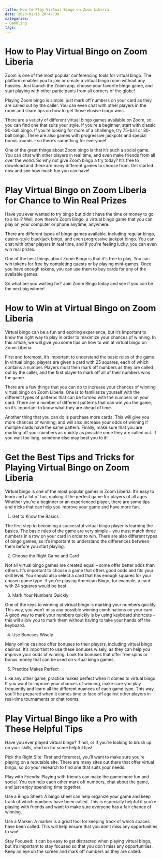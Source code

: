 ```yaml
---
title: How to Play Virtual Bingo on Zoom Liberia
date: 2023-01-15 20:47:39
categories:
- Gambling
tags:
---
```



#  How to Play Virtual Bingo on Zoom Liberia

Zoom is one of the most popular conferencing tools for virtual bingo. The platform enables you to join or create a virtual bingo room without any hassles. Just launch the Zoom app, choose your favorite bingo game, and start playing with other participants from all corners of the globe!

Playing Zoom bingo is simple: just mark off numbers on your card as they are called out by the caller. You can even chat with other players in the room and share tips on how to get those elusive bingo wins.

There are a variety of different virtual bingo games available on Zoom, so you can find one that suits your style. If you’re a beginner, start with classic 90-ball bingo. If you’re looking for more of a challenge, try 75-ball or 80-ball bingo. There are also games with progressive jackpots and special bonus rounds – so there’s something for everyone!

One of the great things about Zoom bingo is that it’s such a social game. You can chat with other players in real time, and even make friends from all over the world. So why not give Zoom bingo a try today? It’s free to download and there are many different games to choose from. Get started now and see how much fun you can have!

#  Play Virtual Bingo on Zoom Liberia for Chance to Win Real Prizes

Have you ever wanted to try bingo but didn't have the time or money to go to a hall? Well, now there's Zoom Bingo, a virtual bingo game that you can play on your computer or phone anytime, anywhere.

There are different types of bingo games available, including regular bingo, casino-style blackjack bingo, and even progressive jackpot bingo. You can chat with other players in real time, and if you're feeling lucky, you can even win real prizes.

One of the best things about Zoom Bingo is that it's free to play. You can win tokens for free by completing quests or by playing mini-games. Once you have enough tokens, you can use them to buy cards for any of the available games.

So what are you waiting for? Join Zoom Bingo today and see if you can be the next big winner!

#  How to Win at Virtual Bingo on Zoom Liberia

Virtual bingo can be a fun and exciting experience, but it’s important to know the right way to play in order to maximize your chances of winning. In this article, we will give you some tips on how to win at virtual bingo on Zoom Liberia.

First and foremost, it’s important to understand the basic rules of the game. In virtual bingo, players are given a card with 25 squares, each of which contains a number. Players must then mark off numbers as they are called out by the caller, and the first player to mark off all of their numbers wins the game.

There are a few things that you can do to increase your chances of winning virtual bingo on Zoom Liberia. One is to familiarize yourself with the different types of patterns that can be formed with the numbers on your card. There are a number of different patterns that can win you the game, so it’s important to know what they are ahead of time.

Another thing that you can do is purchase more cards. This will give you more chances of winning, and will also increase your odds of winning if multiple cards have the same pattern. Finally, make sure that you are marking off your numbers as quickly as possible once they are called out. If you wait too long, someone else may beat you to it!

#  Get the Best Tips and Tricks for Playing Virtual Bingo on Zoom Liberia

Virtual bingo is one of the most popular games in Zoom Liberia. It’s easy to learn and a lot of fun, making it the perfect game for players of all ages. Whether you’re a beginner or an experienced player, there are some tips and tricks that can help you improve your game and have more fun.

1. Get to Know the Basics

The first step to becoming a successful virtual bingo player is learning the basics. The basic rules of the game are very simple – you must match three numbers in a row on your card in order to win. There are also different types of bingo games, so it’s important to understand the differences between them before you start playing.

2. Choose the Right Game and Card

Not all virtual bingo games are created equal – some offer better odds than others. It’s important to choose a game that offers good odds and fits your skill level. You should also select a card that has enough squares for your chosen game type. If you’re playing American Bingo, for example, a card with 24 squares would be best.

3. Mark Your Numbers Quickly

One of the keys to winning at virtual bingo is marking your numbers quickly. This way, you won’t miss any possible winning combinations on your card. A good way to mark your numbers quickly is by using keyboard shortcuts – this will allow you to mark them without having to take your hands off the keyboard.

4. Use Bonuses Wisely

Many online casinos offer bonuses to their players, including virtual bingo casinos. It’s important to use these bonuses wisely, as they can help you improve your odds of winning. Look for bonuses that offer free spins or bonus money that can be used on virtual bingo games.

5. Practice Makes Perfect

Like any other game, practice makes perfect when it comes to virtual bingo. If you want to improve your chances of winning, make sure you play frequently and learn all the different nuances of each game type. This way, you’ll be prepared when it comes time to face off against other players in real-time tournaments or chat rooms.

#  Play Virtual Bingo like a Pro with These Helpful Tips

Have you ever played virtual bingo? If not, or if you’re looking to brush up on your skills, read on for some helpful tips!

Pick the Right Site: First and foremost, you’ll want to make sure you’re playing on a reputable site. There are many sites out there that offer virtual bingo, so do your research to find one that suits your needs.

Play with Friends: Playing with friends can make the game more fun and social. You can help each other mark off numbers, chat about the game, and just enjoy spending time together.

Use a Bingo Sheet: A bingo sheet can help organize your game and keep track of which numbers have been called. This is especially helpful if you’re playing with friends and want to make sure everyone has a fair chance of winning.

Use a Marker: A marker is a great tool for keeping track of which spaces have been called. This will help ensure that you don’t miss any opportunities to win!

Stay Focused: It can be easy to get distracted when playing virtual bingo, but it’s important to stay focused so that you don’t miss any opportunities. Keep an eye on the screen and mark off numbers as they are called.